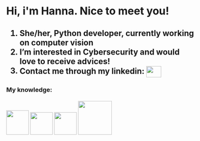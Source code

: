 <h1>Hi, i'm Hanna. Nice to meet you!</h1>

<h2>
          <ol>
                    <li>She/her, Python developer, currently working on computer vision</li>
                    <li>I’m interested in Cybersecurity and would love to receive advices!</li>
                    <li>Contact me through my linkedin: <a href="https://www.linkedin.com/in/hanna-dias-roger-98a602242/" target="blank"><img src="https://user-images.githubusercontent.com/111011292/211854709-e03ee6b9-bd9e-4b70-95b1-c3514dbce303.png" align= "center" height= "30px" width= "40px"/></a></li>
          </ol>
</h2>

<h3>My knowledge:
          <br><br>
          <img src= "https://user-images.githubusercontent.com/111011292/211857430-9b9ff640-551b-4ae0-986c-2de98f8a3b64.png" height= "65px" width= "60px">
          <img src= "https://user-images.githubusercontent.com/111011292/211858412-f07db10b-3782-4a29-8aa7-44c09f64e692.svg" height= "60px" width= "60px">
          <img src= "https://user-images.githubusercontent.com/111011292/211858806-a9f8703c-6704-4863-8896-1bc58768b004.svg" height= "60px" width= "60px">
          <img src= "https://user-images.githubusercontent.com/111011292/227352620-9b861d92-b71b-4aca-b8b9-385643b2df1a.png" height= "90px" width= "90px">
</h3>



